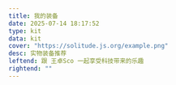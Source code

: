 ```yaml
---
title: 我的装备
date: 2025-07-14 18:17:52
type: kit
data: kit
cover: "https://solitude.js.org/example.png"
desc: 实物装备推荐
leftend: 跟 王卓Sco 一起享受科技带来的乐趣
rightend: ""
---
```

